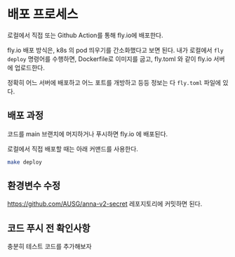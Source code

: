 # 배포 프로세스

로컬에서 직접 또는 Github Action를 통해 fly.io에 배포한다.

fly.io 배포 방식은, k8s 의 pod 띄우기를 간소화했다고 보면 된다. 내가 로컬에서 `fly deploy` 명령어를 수행하면, Dockerfile로 이미지를 굽고, fly.toml 와 같이 fly.io 서버에 업로드한다.

정확히 어느 서버에 배포하고 어느 포트를 개방하고 등등 정보는 다 `fly.toml` 파일에 있다.

## 배포 과정

코드를 main 브랜치에 머지하거나 푸시하면 fly.io 에 배포된다.

로컬에서 직접 배포할 때는 아래 커맨드를 사용한다. 

```sh
make deploy
```

## 환경변수 수정

https://github.com/AUSG/anna-v2-secret 레포지토리에 커밋하면 된다.

## 코드 푸시 전 확인사항

충분히 테스트 코드를 추가해보자
